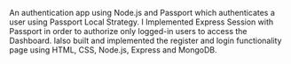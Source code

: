 An authentication app using Node.js and Passport which authenticates a user using Passport Local Strategy. I Implemented Express Session with Passport in order to authorize only logged-in users to access the Dashboard. Ialso built and implemented the register and login functionality page using HTML, CSS, Node.js, Express and MongoDB.
